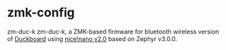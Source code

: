 # zmk-config
zm-duc-k
zm-duc-k, a ZMK-based firmware for bluetooth wireless version of [Duckboard](https://doodboard.xyz/products/duckboard) using [nice!nano v2.0](https://nicekeyboards.com/nice-nano/) based on Zephyr v3.0.0.
